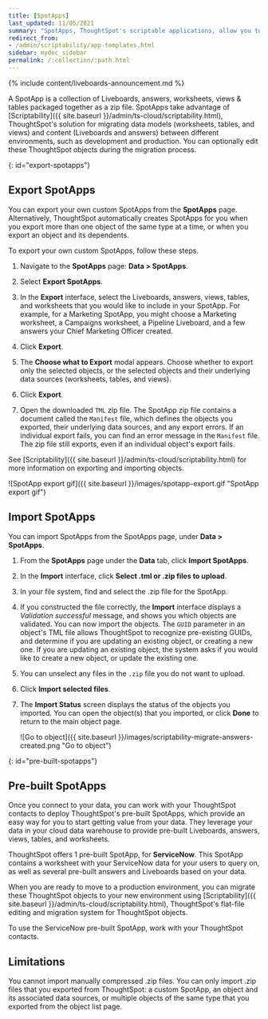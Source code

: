 ```yaml
---
title: [SpotApps]
last_updated: 11/05/2021
summary: "SpotApps, ThoughtSpot's scriptable applications, allow you to migrate multiple objects to and from clusters."
redirect_from:
- /admin/scriptability/app-templates.html
sidebar: mydoc_sidebar
permalink: /:collection/:path.html
---
```


{% include content/liveboards-announcement.md %}

A SpotApp is a collection of Liveboards, answers, worksheets, views & tables packaged together as a zip file. SpotApps take advantage of [Scriptability]({{ site.baseurl }}/admin/ts-cloud/scriptability.html), ThoughtSpot's solution for migrating data models (worksheets, tables, and views) and content (Liveboards and answers) between different environments, such as development and production. You can optionally edit these ThoughtSpot objects during the migration process.

{: id="export-spotapps"}
## Export SpotApps
You can export your own custom SpotApps from the **SpotApps** page. Alternatively, ThoughtSpot automatically creates SpotApps for you when you export more than one object of the same type at a time, or when you export an object and its dependents.

To export your own custom SpotApps, follow these steps.

1. Navigate to the **SpotApps** page: **Data > SpotApps**.

2. Select **Export SpotApps**.

3. In the **Export** interface, select the Liveboards, answers, views, tables, and worksheets that you would like to include in your SpotApp. For example, for a Marketing SpotApp, you might choose a Marketing worksheet, a Campaigns worksheet, a Pipeline Liveboard, and a few answers your Chief Marketing Officer created.

4. Click **Export**.

5. The **Choose what to Export** modal appears. Choose whether to export only the selected objects, or the selected objects and their underlying data sources (worksheets, tables, and views).

6. Click **Export**.

7. Open the downloaded `TML` zip file. The SpotApp zip file contains a document called the `Manifest` file, which defines the objects you exported, their underlying data sources, and any export errors. If an individual export fails, you can find an error message in the `Manifest` file. The zip file still exports, even if an individual object's export fails.

See [Scriptability]({{ site.baseurl }}/admin/ts-cloud/scriptability.html) for more information on exporting and importing objects.

![SpotApp export gif]({{ site.baseurl }}/images/spotapp-export.gif "SpotApp export gif")

## Import SpotApps
You can import SpotApps from the SpotApps page, under **Data > SpotApps**.

1. From the **SpotApps** page under the **Data** tab, click **Import SpotApps**.

2. In the **Import** interface, click **Select .tml or .zip files to upload**.

6. In your file system, find and select the .zip file for the SpotApp.

8. If you constructed the file correctly, the **Import** interface displays a *Validation successful* message, and shows you which objects are validated. You can now import the objects. The <code>GUID</code> parameter in an object's TML file allows ThoughtSpot to recognize pre-existing GUIDs, and determine if you are updating an existing object, or creating a new one. If you are updating an existing object, the system asks if you would like to create a new object, or update the existing one.

9. You can unselect any files in the `.zip` file you do not want to upload.

10. Click **Import selected files**.

11. The **Import Status** screen displays the status of the objects you imported. You can open the object(s) that you imported, or click **Done** to return to the main object page.

    ![Go to object]({{ site.baseurl }}/images/scriptability-migrate-answers-created.png "Go to object")

{: id="pre-built-spotapps"}
## Pre-built SpotApps
Once you connect to your data, you can work with your ThoughtSpot contacts to deploy ThoughtSpot's pre-built SpotApps, which provide an easy way for you to start getting value from your data. They leverage your data in your cloud data warehouse to provide pre-built Liveboards, answers, views, tables, and worksheets.

ThoughtSpot offers 1 pre-built SpotApp, for **ServiceNow**. This SpotApp contains a worksheet with your ServiceNow data for your users to query on, as well as several pre-built answers and Liveboards based on your data.

When you are ready to move to a production environment, you can migrate these ThoughtSpot objects to your new environment using [Scriptability]({{ site.baseurl }}/admin/ts-cloud/scriptability.html), ThoughtSpot's flat-file editing and migration system for ThoughtSpot objects.

To use the ServiceNow pre-built SpotApp, work with your ThoughtSpot contacts.

## Limitations
You cannot import manually compressed .zip files. You can only import .zip files that you exported from ThoughtSpot: a custom SpotApp, an object and its associated data sources, or multiple objects of the same type that you exported from the object list page.
